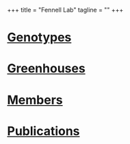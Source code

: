 +++
title = "Fennell Lab"
tagline = ""
+++

# [Genotypes](genotypes)
# [Greenhouses](greenhouses)
# [Members](members)
# [Publications](publications)